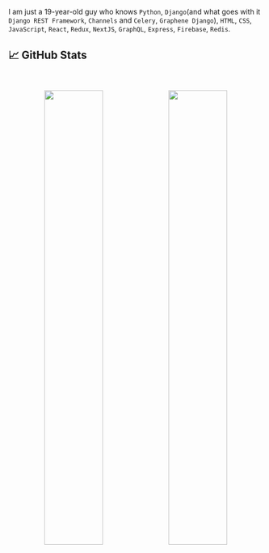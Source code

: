 I am just a 19-year-old guy who knows `Python`, `Django`(and what goes with it `Django REST Framework`, `Channels` and `Celery`, `Graphene Django`), `HTML`, `CSS`, `JavaScript`, `React`, `Redux`, `NextJS`, `GraphQL`, `Express`, `Firebase`, `Redis`.

## 📈 GitHub Stats
<br>
<p align="center">
  <img width="48%" src="https://github-readme-stats.vercel.app/api?username=ayushgupta0010&show_icons=true&theme=radical" />
  <img width="48%" src="https://github-readme-streak-stats.herokuapp.com/?user=ayushgupta0010&theme=radical" />
</p>

<!---
ayushgupta0010/ayushgupta0010 is a ✨ special ✨ repository because its `README.md` (this file) appears on your GitHub profile.
You can click the Preview link to take a look at your changes.
--->

